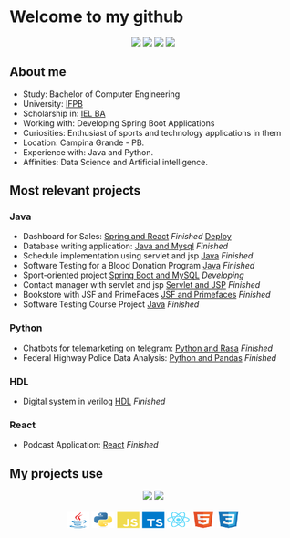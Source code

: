 # Welcome to my github

<div align="center">
  <a href="https://www.instagram.com/ericksontulio.eng/" target="_blank"><img src="https://img.shields.io/badge/-Instagram-%23E4405F?style=for-the-badge&logo=instagram&logoColor=white" target="_blank"></a>
  <a href="https://www.twitch.tv/cellash" target="_blank"><img src="https://img.shields.io/badge/Twitch-9146FF?style=for-the-badge&logo=twitch&logoColor=white" target="_blank"></a>
  <a href = "mailto:erickson.tulio96@gmail.com"><img src="https://img.shields.io/badge/Gmail-D14836?style=for-the-badge&logo=gmail&logoColor=white" target="_blank"></a>
  <a href="https://www.linkedin.com/in/erickson-eng/" target="_blank"><img src="https://img.shields.io/badge/-LinkedIn-%230077B5?style=for-the-badge&logo=linkedin&logoColor=white" target="_blank"></a>   
</div>

## About me

- Study: Bachelor of Computer Engineering
- University: [IFPB](https://www.ifpb.edu.br/)
- Scholarship in: [IEL BA](https://www.ielbahia.com.br/)
- Working with: Developing Spring Boot Applications
- Curiosities: Enthusiast of sports and technology applications in them
- Location: Campina Grande - PB.
- Experience with: Java and Python.
- Affinities: Data Science and Artificial intelligence.



## Most relevant projects

### Java

- Dashboard for Sales: [Spring and React](https://github.com/Erickson-Eng/Dashboard-for-sales) *Finished* [Deploy](https://erickson-sds3.netlify.app/)
- Database writing application: [Java and Mysql](https://github.com/Erickson-Eng/Banco-de-dados) *Finished*
- Schedule implementation using servlet and jsp [Java](https://github.com/Erickson-Eng/AgendaServlet) *Finished*
- Software Testing for a Blood Donation Program [Java](https://github.com/Erickson-Eng/doacao-de-sangue) *Finished*
- Sport-oriented project [Spring Boot and MySQL](https://github.com/Erickson-Eng/quatty-backend) *Developing*
- Contact manager with servlet and jsp [Servlet and JSP](https://github.com/Erickson-Eng/Agenda-Servlet) *Finished*
- Bookstore with JSF and PrimeFaces [JSF and Primefaces](https://github.com/Erickson-Eng/Bookshop-JSF) *Finished*
- Software Testing Course Project [Java](https://github.com/Erickson-Eng/doacao-de-sangue) *Finished*

### Python

- Chatbots for telemarketing on telegram: [Python and Rasa](https://github.com/Erickson-Eng/PesquisaChatbot) *Finished*
- Federal Highway Police Data Analysis: [Python and Pandas](https://github.com/Erickson-Eng/Projeto-Estatistica) *Finished*

### HDL

- Digital system in verilog [HDL](https://github.com/Erickson-Eng/VerificacaoSistemaDigitais) *Finished*

### React

- Podcast Application: [React](https://github.com/Erickson-Eng/NLW-5_Reactjs) *Finished*

## My projects use

<div  align="center "> 
    <img width="500" src="https://github-readme-stats.vercel.app/api/top-langs/?username=erickson-eng&langs_count=10&theme=dark&layout=compact"/>
    <img width="500" src="https://github-readme-stats.vercel.app/api/wakatime?username=@ericksontulio&layout=compact&theme=dark">
</div>



<div style="display: inline_block" align="center"><br>
  <img align="center" alt="Java" height="30" width="40" src="https://raw.githubusercontent.com/devicons/devicon/master/icons/java/java-original.svg">
  <img align="center" alt="Python" height="30" width="40" src="https://raw.githubusercontent.com/devicons/devicon/master/icons/python/python-original.svg">
  <img align="center" alt="Js" height="30" width="40" src="https://raw.githubusercontent.com/devicons/devicon/master/icons/javascript/javascript-plain.svg">
  <img align="center" alt="Ts" height="30" width="40" src="https://raw.githubusercontent.com/devicons/devicon/master/icons/typescript/typescript-plain.svg">
  <img align="center" alt="React" height="30" width="40" src="https://raw.githubusercontent.com/devicons/devicon/master/icons/react/react-original.svg">
  <img align="center" alt="HTML" height="30" width="40" src="https://raw.githubusercontent.com/devicons/devicon/master/icons/html5/html5-original.svg">
  <img align="center" alt="CSS" height="30" width="40" src="https://raw.githubusercontent.com/devicons/devicon/master/icons/css3/css3-original.svg">
</div>
